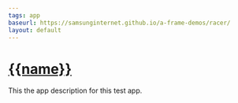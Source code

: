 ```yaml
---
tags: app
baseurl: https://samsunginternet.github.io/a-frame-demos/racer/
layout: default
---
```


# [{{name}}]({{baseurl}})

This the app description for this test app.
